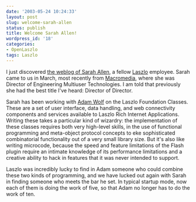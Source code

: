 ```yaml
---
date: '2003-05-24 10:24:33'
layout: post
slug: welcome-sarah-allen
status: publish
title: Welcome Sarah Allen!
wordpress_id: '18'
categories:
- OpenLaszlo
tags: Laszlo
---
```


I just discovered [the weblog of Sarah Allen](http://www.ultrasaurus.com/), a fellow [Laszlo](http://www.laszlosystems.com) employee.  Sarah came to us in March, most recently from [Macromedia](http://www.macromedia.com), where she was Director of Engineering
Multiuser Technologies.  I am told that previously she had the best title I've heard: Director of Director.

Sarah has been working with [Adam Wolf](http://www.flatlandexports.com) on the Laszlo Foundation Classes.  These are a set of user interface, data handling, and web connectivity components and services available to Laszlo Rich Internet Applications.  Writing these takes a particular kind of wizardry: the implementation of these classes requires both very high-level skills, in the use of functional programming and meta-object protocol concepts to eke sophisticated combinatorial functionality out of a very small library size. But it's also like writing microcode, because the speed and feature limitations of the Flash plugin require an intimate knowledge of its performance limitations and a creative ability to hack in features that it was never intended to support.

Laszlo was incredibly lucky to find in Adam someone who could combine these two kinds of programming, and we have lucked out again with Sarah in finding someone who meets the bar he set.  In typical startup mode, now each of them is doing the work of five, so that Adam no longer has to do the work of ten.

